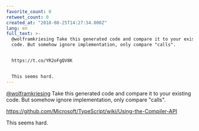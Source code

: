 ```yaml
---
favorite_count: 0
retweet_count: 0
created_at: "2018-08-25T14:27:34.000Z"
lang: en
full_text: >-
  @wolframkriesing Take this generated code and compare it to your existing
  code. But somehow ignore implementation, only compare "calls".


  https://t.co/YR2oFgQV8K


  This seems hard.
---
```


[@wolframkriesing](https://twitter.com/wolframkriesing) Take this generated code
and compare it to your existing code. But somehow ignore implementation, only
compare "calls".

<https://github.com/Microsoft/TypeScript/wiki/Using-the-Compiler-API>

This seems hard.

